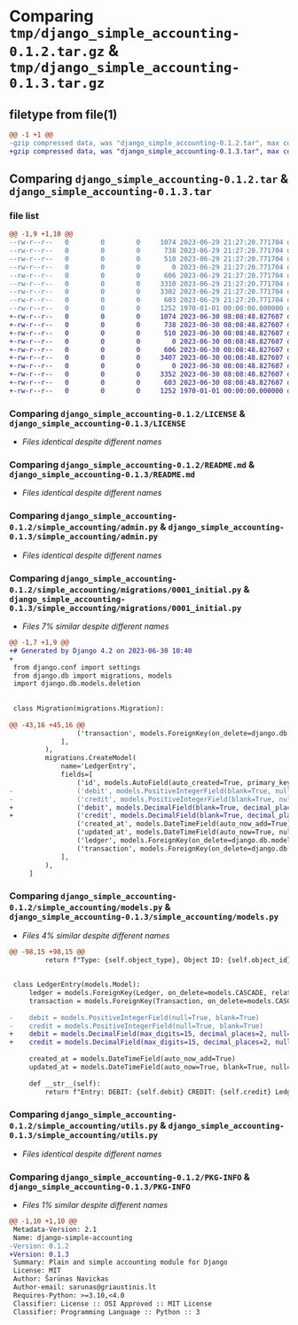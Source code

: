 # Comparing `tmp/django_simple_accounting-0.1.2.tar.gz` & `tmp/django_simple_accounting-0.1.3.tar.gz`

## filetype from file(1)

```diff
@@ -1 +1 @@
-gzip compressed data, was "django_simple_accounting-0.1.2.tar", max compression
+gzip compressed data, was "django_simple_accounting-0.1.3.tar", max compression
```

## Comparing `django_simple_accounting-0.1.2.tar` & `django_simple_accounting-0.1.3.tar`

### file list

```diff
@@ -1,9 +1,10 @@
--rw-r--r--   0        0        0     1074 2023-06-29 21:27:20.771704 django_simple_accounting-0.1.2/LICENSE
--rw-r--r--   0        0        0      738 2023-06-29 21:27:20.771704 django_simple_accounting-0.1.2/README.md
--rw-r--r--   0        0        0      510 2023-06-29 21:27:20.771704 django_simple_accounting-0.1.2/pyproject.toml
--rw-r--r--   0        0        0        0 2023-06-29 21:27:20.771704 django_simple_accounting-0.1.2/simple_accounting/__init__.py
--rw-r--r--   0        0        0      606 2023-06-29 21:27:20.771704 django_simple_accounting-0.1.2/simple_accounting/admin.py
--rw-r--r--   0        0        0     3310 2023-06-29 21:27:20.771704 django_simple_accounting-0.1.2/simple_accounting/migrations/0001_initial.py
--rw-r--r--   0        0        0     3302 2023-06-29 21:27:20.771704 django_simple_accounting-0.1.2/simple_accounting/models.py
--rw-r--r--   0        0        0      603 2023-06-29 21:27:20.771704 django_simple_accounting-0.1.2/simple_accounting/utils.py
--rw-r--r--   0        0        0     1252 1970-01-01 00:00:00.000000 django_simple_accounting-0.1.2/PKG-INFO
+-rw-r--r--   0        0        0     1074 2023-06-30 08:08:48.827607 django_simple_accounting-0.1.3/LICENSE
+-rw-r--r--   0        0        0      738 2023-06-30 08:08:48.827607 django_simple_accounting-0.1.3/README.md
+-rw-r--r--   0        0        0      510 2023-06-30 08:08:48.827607 django_simple_accounting-0.1.3/pyproject.toml
+-rw-r--r--   0        0        0        0 2023-06-30 08:08:48.827607 django_simple_accounting-0.1.3/simple_accounting/__init__.py
+-rw-r--r--   0        0        0      606 2023-06-30 08:08:48.827607 django_simple_accounting-0.1.3/simple_accounting/admin.py
+-rw-r--r--   0        0        0     3407 2023-06-30 08:08:48.827607 django_simple_accounting-0.1.3/simple_accounting/migrations/0001_initial.py
+-rw-r--r--   0        0        0        0 2023-06-30 08:08:48.827607 django_simple_accounting-0.1.3/simple_accounting/migrations/__init__.py
+-rw-r--r--   0        0        0     3352 2023-06-30 08:08:48.827607 django_simple_accounting-0.1.3/simple_accounting/models.py
+-rw-r--r--   0        0        0      603 2023-06-30 08:08:48.827607 django_simple_accounting-0.1.3/simple_accounting/utils.py
+-rw-r--r--   0        0        0     1252 1970-01-01 00:00:00.000000 django_simple_accounting-0.1.3/PKG-INFO
```

### Comparing `django_simple_accounting-0.1.2/LICENSE` & `django_simple_accounting-0.1.3/LICENSE`

 * *Files identical despite different names*

### Comparing `django_simple_accounting-0.1.2/README.md` & `django_simple_accounting-0.1.3/README.md`

 * *Files identical despite different names*

### Comparing `django_simple_accounting-0.1.2/simple_accounting/admin.py` & `django_simple_accounting-0.1.3/simple_accounting/admin.py`

 * *Files identical despite different names*

### Comparing `django_simple_accounting-0.1.2/simple_accounting/migrations/0001_initial.py` & `django_simple_accounting-0.1.3/simple_accounting/migrations/0001_initial.py`

 * *Files 7% similar despite different names*

```diff
@@ -1,7 +1,9 @@
+# Generated by Django 4.2 on 2023-06-30 10:40
+
 from django.conf import settings
 from django.db import migrations, models
 import django.db.models.deletion
 
 
 class Migration(migrations.Migration):
 
@@ -43,16 +45,16 @@
                 ('transaction', models.ForeignKey(on_delete=django.db.models.deletion.CASCADE, related_name='evidences', to='simple_accounting.transaction')),
             ],
         ),
         migrations.CreateModel(
             name='LedgerEntry',
             fields=[
                 ('id', models.AutoField(auto_created=True, primary_key=True, serialize=False, verbose_name='ID')),
-                ('debit', models.PositiveIntegerField(blank=True, null=True)),
-                ('credit', models.PositiveIntegerField(blank=True, null=True)),
+                ('debit', models.DecimalField(blank=True, decimal_places=2, max_digits=15, null=True)),
+                ('credit', models.DecimalField(blank=True, decimal_places=2, max_digits=15, null=True)),
                 ('created_at', models.DateTimeField(auto_now_add=True)),
                 ('updated_at', models.DateTimeField(auto_now=True, null=True)),
                 ('ledger', models.ForeignKey(on_delete=django.db.models.deletion.CASCADE, related_name='entries', to='simple_accounting.ledger')),
                 ('transaction', models.ForeignKey(on_delete=django.db.models.deletion.CASCADE, related_name='entries', to='simple_accounting.transaction')),
             ],
         ),
     ]
```

### Comparing `django_simple_accounting-0.1.2/simple_accounting/models.py` & `django_simple_accounting-0.1.3/simple_accounting/models.py`

 * *Files 4% similar despite different names*

```diff
@@ -98,15 +98,15 @@
         return f"Type: {self.object_type}, Object ID: {self.object_id} to Transaction: {self.transaction}"
 
 
 class LedgerEntry(models.Model):
     ledger = models.ForeignKey(Ledger, on_delete=models.CASCADE, related_name="entries")
     transaction = models.ForeignKey(Transaction, on_delete=models.CASCADE, related_name="entries")
 
-    debit = models.PositiveIntegerField(null=True, blank=True)
-    credit = models.PositiveIntegerField(null=True, blank=True)
+    debit = models.DecimalField(max_digits=15, decimal_places=2, null=True, blank=True)
+    credit = models.DecimalField(max_digits=15, decimal_places=2, null=True, blank=True)
 
     created_at = models.DateTimeField(auto_now_add=True)
     updated_at = models.DateTimeField(auto_now=True, blank=True, null=True)
 
     def __str__(self):
         return f"Entry: DEBIT: {self.debit} CREDIT: {self.credit} Ledger: {self.ledger}"
```

### Comparing `django_simple_accounting-0.1.2/simple_accounting/utils.py` & `django_simple_accounting-0.1.3/simple_accounting/utils.py`

 * *Files identical despite different names*

### Comparing `django_simple_accounting-0.1.2/PKG-INFO` & `django_simple_accounting-0.1.3/PKG-INFO`

 * *Files 1% similar despite different names*

```diff
@@ -1,10 +1,10 @@
 Metadata-Version: 2.1
 Name: django-simple-accounting
-Version: 0.1.2
+Version: 0.1.3
 Summary: Plain and simple accounting module for Django
 License: MIT
 Author: Šarūnas Navickas
 Author-email: sarunas@griaustinis.lt
 Requires-Python: >=3.10,<4.0
 Classifier: License :: OSI Approved :: MIT License
 Classifier: Programming Language :: Python :: 3
```

